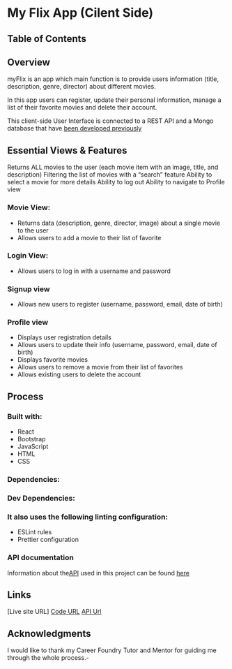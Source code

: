 # My Flix App (Cilent Side)

## Table of Contents

## Overview
myFlix is an app which main function is to provide users information (title, description, genre, director) about different movies.

In this app users can register, update their personal information, manage a list of their favorite movies and delete their account.

This client-side User Interface is connected to a REST API and a Mongo database that have [been developed previously](https://github.com/GabCB/movie-web-app)

## Essential Views & Features
Returns ALL movies to the user (each movie item with an image, title, and description)
Filtering the list of movies with a “search” feature
Ability to select a movie for more details
Ability to log out
Ability to navigate to Profile view

### Movie View:
- Returns data (description, genre, director, image) about a single movie to the user
- Allows users to add a movie to their list of favorite

### Login View:
- Allows users to log in with a username and password

### Signup view
- Allows new users to register (username, password, email, date of birth)

### Profile view
- Displays user registration details
- Allows users to update their info (username, password, email, date of birth)
- Displays favorite movies
- Allows users to remove a movie from their list of favorites
- Allows existing users to delete the account

## Process

### Built with:
- React
- Bootstrap
- JavaScript
- HTML
- CSS

### Dependencies:

### Dev Dependencies:

### It also uses the following linting configuration:
- ESLint rules
- Prettier configuration

### API documentation
Information about the[API](https://github.com/GabCB/movie-web-app) used in this project can be found [here](https://moviewebapp.herokuapp.com/documentation.html) 

## Links
[Live site URL]
[Code URL](https://github.com/GabCB/myFlix-client/tree/myFlix-client_3.9)
[API Url](https://moviewebapp.herokuapp.com/)

## Acknowledgments

I would like to thank my Career Foundry Tutor and Mentor for guiding me through the whole process.-